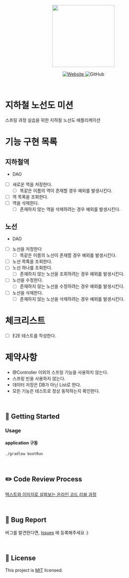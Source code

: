 <p align="center">
    <img width="200px;" src="https://raw.githubusercontent.com/woowacourse/atdd-subway-admin-frontend/master/images/main_logo.png"/>
</p>
<p align="center">
  <a href="https://techcourse.woowahan.com/c/Dr6fhku7" alt="woowacourse subway">
    <img alt="Website" src="https://img.shields.io/website?url=https%3A%2F%2Fedu.nextstep.camp%2Fc%2FR89PYi5H">
  </a>
  <img alt="GitHub" src="https://img.shields.io/github/license/woowacourse/atdd-subway-map">
</p>

<br>

# 지하철 노선도 미션

스프링 과정 실습을 위한 지하철 노선도 애플리케이션

# 기능 구현 목록

## 지하철역

* DAO

- [ ] 새로운 역을 저장한다.
    - [ ] 똑같은 이름의 역이 존재할 경우 예외를 발생시킨다.
- [ ] 역 목록을 조회한다.
- [ ] 역을 삭제한다.
    -[ ] 존재하지 않는 역을 삭제하려는 경우 예외를 발생시킨다.

## 노선

* DAO

-[ ] 노선을 저장한다
    -[ ] 똑같은 이름의 노선이 존재할 경우 예외를 발생시킨다.
-[ ] 노선 목록을 조회한다.
-[ ] 노선 하나를 조회한다.
    -[ ] 존재하지 않는 노선을 조회하려는 경우 예외를 발생시킨다.
-[ ] 노선을 수정한다.
    -[ ] 존재하지 않는 노선을 수정하려는 경우 예외를 발생시킨다.
-[ ] 노선을 삭제한다.
    -[ ] 존재하지 않는 노선을 삭제하려는 경우 예외를 발생시킨다.

# 체크리스트

- [ ] E2E 테스트를 작성한다.

# 제약사항

* @Controller 이외의 스프링 기능을 사용하지 않는다.
* 스프링 빈을 사용하지 않는다.
* 데이터 저장은 DB가 아닌 List로 한다.
* 모든 기능은 테스트로 정상 동작하는지 확인한다.

<br>

## 🚀 Getting Started

### Usage

#### application 구동

```
./gradlew bootRun
```

<br>

## ✏️ Code Review Process

[텍스트와 이미지로 살펴보는 온라인 코드 리뷰 과정](https://github.com/next-step/nextstep-docs/tree/master/codereview)

<br>

## 🐞 Bug Report

버그를 발견한다면, [Issues](https://github.com/woowacourse/atdd-subway-map/issues) 에 등록해주세요 :)

<br>

## 📝 License

This project is [MIT](https://github.com/woowacourse/atdd-subway-map/blob/master/LICENSE) licensed.
